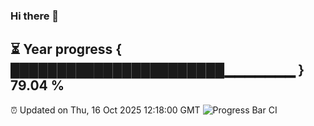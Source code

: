 ### Hi there 👋
⏳ Year progress { ███████████████████████▁▁▁▁▁▁▁ } 79.04 %
---
⏰ Updated on Thu, 16 Oct 2025 12:18:00 GMT
![Progress Bar CI](https://github.com/Moyi321/Moyi321/workflows/Progress%20Bar%20CI/badge.svg)
